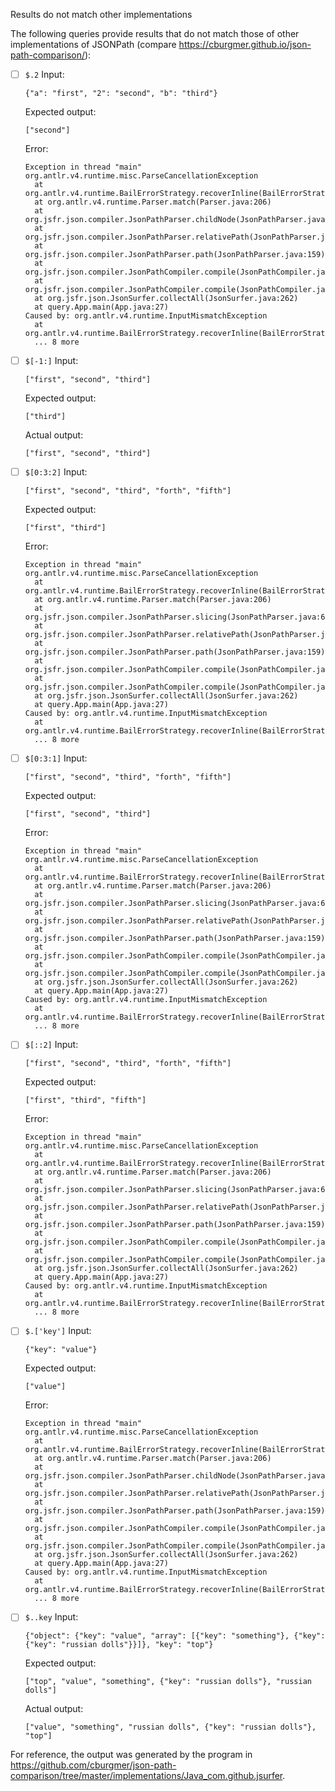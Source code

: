 Results do not match other implementations

The following queries provide results that do not match those of other implementations of JSONPath
(compare https://cburgmer.github.io/json-path-comparison/):

- [ ] `$.2`
  Input:
  ```
  {"a": "first", "2": "second", "b": "third"}
  ```
  Expected output:
  ```
  ["second"]
  ```
  Error:
  ```
  Exception in thread "main" org.antlr.v4.runtime.misc.ParseCancellationException
  	at org.antlr.v4.runtime.BailErrorStrategy.recoverInline(BailErrorStrategy.java:66)
  	at org.antlr.v4.runtime.Parser.match(Parser.java:206)
  	at org.jsfr.json.compiler.JsonPathParser.childNode(JsonPathParser.java:672)
  	at org.jsfr.json.compiler.JsonPathParser.relativePath(JsonPathParser.java:272)
  	at org.jsfr.json.compiler.JsonPathParser.path(JsonPathParser.java:159)
  	at org.jsfr.json.compiler.JsonPathCompiler.compile(JsonPathCompiler.java:283)
  	at org.jsfr.json.compiler.JsonPathCompiler.compile(JsonPathCompiler.java:273)
  	at org.jsfr.json.JsonSurfer.collectAll(JsonSurfer.java:262)
  	at query.App.main(App.java:27)
  Caused by: org.antlr.v4.runtime.InputMismatchException
  	at org.antlr.v4.runtime.BailErrorStrategy.recoverInline(BailErrorStrategy.java:61)
  	... 8 more
  ```

- [ ] `$[-1:]`
  Input:
  ```
  ["first", "second", "third"]
  ```
  Expected output:
  ```
  ["third"]
  ```
  Actual output:
  ```
  ["first", "second", "third"]
  ```

- [ ] `$[0:3:2]`
  Input:
  ```
  ["first", "second", "third", "forth", "fifth"]
  ```
  Expected output:
  ```
  ["first", "third"]
  ```
  Error:
  ```
  Exception in thread "main" org.antlr.v4.runtime.misc.ParseCancellationException
  	at org.antlr.v4.runtime.BailErrorStrategy.recoverInline(BailErrorStrategy.java:66)
  	at org.antlr.v4.runtime.Parser.match(Parser.java:206)
  	at org.jsfr.json.compiler.JsonPathParser.slicing(JsonPathParser.java:636)
  	at org.jsfr.json.compiler.JsonPathParser.relativePath(JsonPathParser.java:265)
  	at org.jsfr.json.compiler.JsonPathParser.path(JsonPathParser.java:159)
  	at org.jsfr.json.compiler.JsonPathCompiler.compile(JsonPathCompiler.java:283)
  	at org.jsfr.json.compiler.JsonPathCompiler.compile(JsonPathCompiler.java:273)
  	at org.jsfr.json.JsonSurfer.collectAll(JsonSurfer.java:262)
  	at query.App.main(App.java:27)
  Caused by: org.antlr.v4.runtime.InputMismatchException
  	at org.antlr.v4.runtime.BailErrorStrategy.recoverInline(BailErrorStrategy.java:61)
  	... 8 more
  ```

- [ ] `$[0:3:1]`
  Input:
  ```
  ["first", "second", "third", "forth", "fifth"]
  ```
  Expected output:
  ```
  ["first", "second", "third"]
  ```
  Error:
  ```
  Exception in thread "main" org.antlr.v4.runtime.misc.ParseCancellationException
  	at org.antlr.v4.runtime.BailErrorStrategy.recoverInline(BailErrorStrategy.java:66)
  	at org.antlr.v4.runtime.Parser.match(Parser.java:206)
  	at org.jsfr.json.compiler.JsonPathParser.slicing(JsonPathParser.java:636)
  	at org.jsfr.json.compiler.JsonPathParser.relativePath(JsonPathParser.java:265)
  	at org.jsfr.json.compiler.JsonPathParser.path(JsonPathParser.java:159)
  	at org.jsfr.json.compiler.JsonPathCompiler.compile(JsonPathCompiler.java:283)
  	at org.jsfr.json.compiler.JsonPathCompiler.compile(JsonPathCompiler.java:273)
  	at org.jsfr.json.JsonSurfer.collectAll(JsonSurfer.java:262)
  	at query.App.main(App.java:27)
  Caused by: org.antlr.v4.runtime.InputMismatchException
  	at org.antlr.v4.runtime.BailErrorStrategy.recoverInline(BailErrorStrategy.java:61)
  	... 8 more
  ```

- [ ] `$[::2]`
  Input:
  ```
  ["first", "second", "third", "forth", "fifth"]
  ```
  Expected output:
  ```
  ["first", "third", "fifth"]
  ```
  Error:
  ```
  Exception in thread "main" org.antlr.v4.runtime.misc.ParseCancellationException
  	at org.antlr.v4.runtime.BailErrorStrategy.recoverInline(BailErrorStrategy.java:66)
  	at org.antlr.v4.runtime.Parser.match(Parser.java:206)
  	at org.jsfr.json.compiler.JsonPathParser.slicing(JsonPathParser.java:636)
  	at org.jsfr.json.compiler.JsonPathParser.relativePath(JsonPathParser.java:265)
  	at org.jsfr.json.compiler.JsonPathParser.path(JsonPathParser.java:159)
  	at org.jsfr.json.compiler.JsonPathCompiler.compile(JsonPathCompiler.java:283)
  	at org.jsfr.json.compiler.JsonPathCompiler.compile(JsonPathCompiler.java:273)
  	at org.jsfr.json.JsonSurfer.collectAll(JsonSurfer.java:262)
  	at query.App.main(App.java:27)
  Caused by: org.antlr.v4.runtime.InputMismatchException
  	at org.antlr.v4.runtime.BailErrorStrategy.recoverInline(BailErrorStrategy.java:61)
  	... 8 more
  ```

- [ ] `$.['key']`
  Input:
  ```
  {"key": "value"}
  ```
  Expected output:
  ```
  ["value"]
  ```
  Error:
  ```
  Exception in thread "main" org.antlr.v4.runtime.misc.ParseCancellationException
  	at org.antlr.v4.runtime.BailErrorStrategy.recoverInline(BailErrorStrategy.java:66)
  	at org.antlr.v4.runtime.Parser.match(Parser.java:206)
  	at org.jsfr.json.compiler.JsonPathParser.childNode(JsonPathParser.java:672)
  	at org.jsfr.json.compiler.JsonPathParser.relativePath(JsonPathParser.java:272)
  	at org.jsfr.json.compiler.JsonPathParser.path(JsonPathParser.java:159)
  	at org.jsfr.json.compiler.JsonPathCompiler.compile(JsonPathCompiler.java:283)
  	at org.jsfr.json.compiler.JsonPathCompiler.compile(JsonPathCompiler.java:273)
  	at org.jsfr.json.JsonSurfer.collectAll(JsonSurfer.java:262)
  	at query.App.main(App.java:27)
  Caused by: org.antlr.v4.runtime.InputMismatchException
  	at org.antlr.v4.runtime.BailErrorStrategy.recoverInline(BailErrorStrategy.java:61)
  	... 8 more
  ```

- [ ] `$..key`
  Input:
  ```
  {"object": {"key": "value", "array": [{"key": "something"}, {"key": {"key": "russian dolls"}}]}, "key": "top"}
  ```
  Expected output:
  ```
  ["top", "value", "something", {"key": "russian dolls"}, "russian dolls"]
  ```
  Actual output:
  ```
  ["value", "something", "russian dolls", {"key": "russian dolls"}, "top"]
  ```


For reference, the output was generated by the program in https://github.com/cburgmer/json-path-comparison/tree/master/implementations/Java_com.github.jsurfer.
